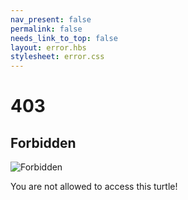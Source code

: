 ```yaml
---
nav_present: false
permalink: false
needs_link_to_top: false
layout: error.hbs
stylesheet: error.css
---
```


# 403

## Forbidden

<img src="/SchildiChat.svg" alt="Forbidden"/>

You are not allowed to access this turtle!
